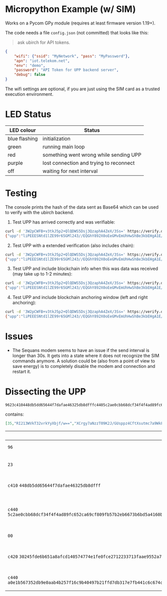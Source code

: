 # Micropython Example (w/ SIM)

Works on a Pycom GPy module (requires at least firmware version 1.19+).

The code needs a file `config.json` (not committed) that looks like this:

> ask ubirch for API tokens.
```json
{
    "wifi": {"ssid": "MyNetwork", "pass": "MyPassword"},
    "apn": "iot.telekom.net",
    "env": "demo",
    "password": "API Token for UPP backend server",
    "debug": false
}
```

The wifi settings are optional, if you are just using the SIM card as a trusted execution environment.

# LED Status
| LED colour    | Status            |
| ------------- | ------------      |
| blue flashing | initialization    |
| green         | running main loop |
| red           | something went wrong while sending UPP |
| purple        | lost connection and trying to reconnect |
| off           | waiting for next interval |

# Testing

The console prints the hash of the data sent as Base64 which can be used to verify with the ubirch backend.

1. Test UPP has arrived correctly and was verifiable:
```bash
curl -d '3W2pCWFB+v3tkJ5p2+QlQDWS5Dsj3QzaphA4ZeX/3Ss=' https://verify.demo.ubirch.com/api/upp
{"upp":"liPEEESNtd1lZE99r65GMl243//EQGhY892X0oEeGMvEmUhHwShBe3kbEHgA1E/+38+nLhhtt8DqfXVzQcpPkkUXWRn293RcwDoTuAlLEoonExMmnYcAxCDdbakJYUH6/e2Qnmnb5CVANZLkOyPdDNqmEDhl5f/dK8RAr56JvcayQvTMPX2sM4p4If2uzC7HL0VGTVE0jHl/3Q2qkscyFfvYfdHbUn2RFY+aheCqlXVlSQ98H0KCgJmqkQ==","prev":null,"anchors":null}
```
2. Test UPP with a extended verification (also includes chain):
```bash
curl -d '3W2pCWFB+v3tkJ5p2+QlQDWS5Dsj3QzaphA4ZeX/3Ss=' https://verify.demo.ubirch.com/api/upp/verify
{"upp":"liPEEESNtd1lZE99r65GMl243//EQGhY892X0oEeGMvEmUhHwShBe3kbEHgA1E/+38+nLhhtt8DqfXVzQcpPkkUXWRn293RcwDoTuAlLEoonExMmnYcAxCDdbakJYUH6/e2Qnmnb5CVANZLkOyPdDNqmEDhl5f/dK8RAr56JvcayQvTMPX2sM4p4If2uzC7HL0VGTVE0jHl/3Q2qkscyFfvYfdHbUn2RFY+aheCqlXVlSQ98H0KCgJmqkQ==","prev":"liPEEESNtd1lZE99r65GMl243//EQNCpfVGMZLzmX4lu9rVxwIUTzqKEiCU257SUtpZa0dRGtuuFyn1xuXmpSawbKxoEXbVQOCgGDFk1Tp3ShMF2gFUAxCBRW/4r/YTyLHa/VuaGWyKQ8LMA8B3NrTnWv5r8qS7Y5cRAaFjz3ZfSgR4Yy8SZSEfBKEF7eRsQeADUT/7fz6cuGG23wOp9dXNByk+SRRdZGfb3dFzAOhO4CUsSiicTEyadhw==","anchors":null}
```
3. Test UPP and include blockchain info when this was data was received (may take up to 1-2 minutes):
```bash
curl -d '3W2pCWFB+v3tkJ5p2+QlQDWS5Dsj3QzaphA4ZeX/3Ss=' https://verify.demo.ubirch.com/api/upp/verify/anchors
{"upp":"liPEEESNtd1lZE99r65GMl243//EQGhY892X0oEeGMvEmUhHwShBe3kbEHgA1E/+38+nLhhtt8DqfXVzQcpPkkUXWRn293RcwDoTuAlLEoonExMmnYcAxCDdbakJYUH6/e2Qnmnb5CVANZLkOyPdDNqmEDhl5f/dK8RAr56JvcayQvTMPX2sM4p4If2uzC7HL0VGTVE0jHl/3Q2qkscyFfvYfdHbUn2RFY+aheCqlXVlSQ98H0KCgJmqkQ==","prev":"liPEEESNtd1lZE99r65GMl243//EQNCpfVGMZLzmX4lu9rVxwIUTzqKEiCU257SUtpZa0dRGtuuFyn1xuXmpSawbKxoEXbVQOCgGDFk1Tp3ShMF2gFUAxCBRW/4r/YTyLHa/VuaGWyKQ8LMA8B3NrTnWv5r8qS7Y5cRAaFjz3ZfSgR4Yy8SZSEfBKEF7eRsQeADUT/7fz6cuGG23wOp9dXNByk+SRRdZGfb3dFzAOhO4CUsSiicTEyadhw==","anchors":[{"label":"PUBLIC_CHAIN","properties":{"timestamp":"2019-12-11T10:22:55.994Z","hash":"IPWOQKNWOGX9FLTGMXUSYNDTPKRCTPVMVLOPLINAHYVHAIHEBXHYYDBCZZZWMPDVKGGC9JYSD9VU99999","public_chain":"IOTA_TESTNET_IOTA_TESTNET_NETWORK","prev_hash":"a62acde68924c11d81838185b67801d71ebb1eb0bf9e6ab8e037ab9b57938ea1f67921a25f1204872fdbb557d407a5ea5d0551745c56b881e32eef7bfc034451","type":"PUBLIC_CHAIN"}},{"label":"PUBLIC_CHAIN","properties":{"timestamp":"2019-12-11T10:23:07.442Z","hash":"db57b19d67e11ac2668ff7b43a1a6c5da350c4848fac46feef5834d3dea3f4b3","public_chain":"ETHEREUM_TESTNET_RINKEBY_TESTNET_NETWORK","prev_hash":"a62acde68924c11d81838185b67801d71ebb1eb0bf9e6ab8e037ab9b57938ea1f67921a25f1204872fdbb557d407a5ea5d0551745c56b881e32eef7bfc034451","type":"PUBLIC_CHAIN"}}]}
```
4. Test UPP and include blockchain anchoring window (left and right anchoring):
```bash
curl -d '3W2pCWFB+v3tkJ5p2+QlQDWS5Dsj3QzaphA4ZeX/3Ss=' https://verify.demo.ubirch.com/api/upp/verify/record
{"upp":"liPEEESNtd1lZE99r65GMl243//EQGhY892X0oEeGMvEmUhHwShBe3kbEHgA1E/+38+nLhhtt8DqfXVzQcpPkkUXWRn293RcwDoTuAlLEoonExMmnYcAxCDdbakJYUH6/e2Qnmnb5CVANZLkOyPdDNqmEDhl5f/dK8RAr56JvcayQvTMPX2sM4p4If2uzC7HL0VGTVE0jHl/3Q2qkscyFfvYfdHbUn2RFY+aheCqlXVlSQ98H0KCgJmqkQ==","prev":"liPEEESNtd1lZE99r65GMl243//EQNCpfVGMZLzmX4lu9rVxwIUTzqKEiCU257SUtpZa0dRGtuuFyn1xuXmpSawbKxoEXbVQOCgGDFk1Tp3ShMF2gFUAxCBRW/4r/YTyLHa/VuaGWyKQ8LMA8B3NrTnWv5r8qS7Y5cRAaFjz3ZfSgR4Yy8SZSEfBKEF7eRsQeADUT/7fz6cuGG23wOp9dXNByk+SRRdZGfb3dFzAOhO4CUsSiicTEyadhw==","anchors":{"upper_blockchains":[{"label":"PUBLIC_CHAIN","properties":{"timestamp":"2019-12-11T10:22:55.994Z","hash":"IPWOQKNWOGX9FLTGMXUSYNDTPKRCTPVMVLOPLINAHYVHAIHEBXHYYDBCZZZWMPDVKGGC9JYSD9VU99999","public_chain":"IOTA_TESTNET_IOTA_TESTNET_NETWORK","prev_hash":"a62acde68924c11d81838185b67801d71ebb1eb0bf9e6ab8e037ab9b57938ea1f67921a25f1204872fdbb557d407a5ea5d0551745c56b881e32eef7bfc034451","type":"PUBLIC_CHAIN"}},{"label":"PUBLIC_CHAIN","properties":{"timestamp":"2019-12-11T10:23:07.442Z","hash":"db57b19d67e11ac2668ff7b43a1a6c5da350c4848fac46feef5834d3dea3f4b3","public_chain":"ETHEREUM_TESTNET_RINKEBY_TESTNET_NETWORK","prev_hash":"a62acde68924c11d81838185b67801d71ebb1eb0bf9e6ab8e037ab9b57938ea1f67921a25f1204872fdbb557d407a5ea5d0551745c56b881e32eef7bfc034451","type":"PUBLIC_CHAIN"}}],"lower_blockchains":[{"label":"PUBLIC_CHAIN","properties":{"timestamp":"2019-12-11T10:22:07.440Z","hash":"f13b22446256628282fb9cfcb2d163c1dc2e24c1b6f573250279644a7ced1590","public_chain":"ETHEREUM_TESTNET_RINKEBY_TESTNET_NETWORK","prev_hash":"8d532551a50d47c756787651ae1fc04fb19acaef41939294682b8b049bdce1ff89bded8b4dd1685fe66764459ecc7e927bd7d8be7528eb0354cd6d5eb50a15c3","type":"PUBLIC_CHAIN"}},{"label":"PUBLIC_CHAIN","properties":{"timestamp":"2019-12-11T10:21:48.781Z","hash":"9RISCWMJPMAOWXBSUBHIQBMKOHWEVJDDVQA9BHTGZOKU9MWISUTBVQHSAVV9RSIUAZDFCDMYCPYBZ9999","public_chain":"IOTA_TESTNET_IOTA_TESTNET_NETWORK","prev_hash":"8d532551a50d47c756787651ae1fc04fb19acaef41939294682b8b049bdce1ff89bded8b4dd1685fe66764459ecc7e927bd7d8be7528eb0354cd6d5eb50a15c3","type":"PUBLIC_CHAIN"}}]}}
```

# Issues

- The Sequans modem seems to have an issue if the send interval is longer than 30s. It gets into a state
  where it does not recognize the SIM commands anymore. A solution could be (also from a point of view to
  save energy) is to completely disable the modem and connection and restart it.


# Dissecting the UPP

```
9623c410448db5dd65644f7dafae46325db8dfffc4405c2ae0cbb68dcf34f4f4ad89fc652ca69cf809fb57b2eb6673b6bd5a4160b69ce5ce5703c9da73bcb40f53950f82ff3806f6acf995dd89390f946caa698611fb00c42030245fde6b651a8afcd140574774e1fe0fce2712233713faae9552a733404d9fc440a0e1b567352db9e0aab4b257f16c9b40497b21ffd7db317e7fb441c6c674c93299763fabdf66d5083a644500b26af1480725eda76c2fd224b4bb9f69a081c66f
```

contains:

```json
[35,"RI213WVkT32vrkYyXbjf/w==","XCrgy7aNzzT09K2J/GUsppz4CftXsutmc7a9WkFgtpzlzlcDydpzvLQPU5UPgv84Bvas+ZXdiTkPlGyqaYYR+w==",0,"MCRf3mtlGor80UBXR3Th/g/OJxIjNxP6rpVSpzNATZ8=","oOG1ZzUtueCqtLJX8WybQEl7If/X2zF+f7RBxsZ0yTKZdj+r32bVCDpkRQCyavFIByXtp2wv0iS0u59poIHGbw=="] 
```

| Data | Comment |
| -----| ------- |
| `96` | 6 byte array
| `23` | version numnber (0x23)
| `c410` `448db5dd65644f7dafae46325db8dfff` | UUID (16 byte array)
| `c440` `5c2ae0cbb68dcf34f4f4ad89fc652ca69cf809fb57b2eb6673b6bd5a4160b69ce5ce5703c9da73bcb40f53950f82ff3806f6acf995dd89390f946caa698611fb` | chain (prev signature, 64 byte array)
| `00` | payload type 
| `c420` `30245fde6b651a8afcd140574774e1fe0fce2712233713faae9552a733404d9f` | hash (SHA256, 32 byte array)
| `c440` `a0e1b567352db9e0aab4b257f16c9b40497b21ffd7db317e7fb441c6c674c93299763fabdf66d5083a644500b26af1480725eda76c2fd224b4bb9f69a081c66f` | signature (64 byte array)